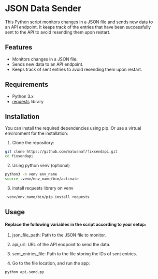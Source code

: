 # JSON Data Sender

This Python script monitors changes in a JSON file and sends new data to an API endpoint. It keeps track of the entries that have been successfully sent to the API to avoid resending them upon restart.

## Features

- Monitors changes in a JSON file.
- Sends new data to an API endpoint.
- Keeps track of sent entries to avoid resending them upon restart.

## Requirements

- Python 3.x
- [requests](https://pypi.org/project/requests/) library

## Installation

You can install the required dependencies using pip. Or use a virtual environment for the installation:

1. Clone the repository:

```bash
git clone https://github.com/malwanaf/fixsendapi.git
cd fixsendapi
```

2. Using python venv (optional)

```bash
python3 -m venv env_name
source .venv/env_name/bin/activate
```

3. Install requests library on venv

```bash
.venv/env_name/bin/pip install requests
```

## Usage

#### Replace the following variables in the script according to your setup:

1. json_file_path: Path to the JSON file to monitor.

2. api_url: URL of the API endpoint to send the data.

3. sent_entries_file: Path to the file storing the IDs of sent entries.

4. Go to the file location, and run the app:

```bash
python api-send.py
```